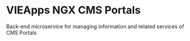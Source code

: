 # VIEApps NGX CMS Portals

Back-end microservice for managing information and related services of CMS Portals